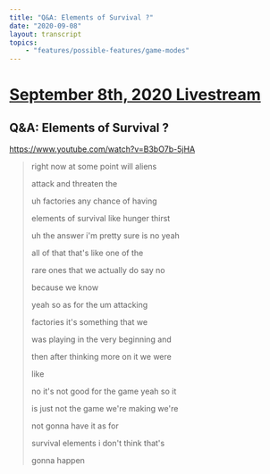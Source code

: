 ```yaml
---
title: "Q&A: Elements of Survival ?"
date: "2020-09-08"
layout: transcript
topics:
    - "features/possible-features/game-modes"
---
```

# [September 8th, 2020 Livestream](../2020-09-08.md)
## Q&A: Elements of Survival ?
https://www.youtube.com/watch?v=B3bO7b-5jHA
> right now at some point will aliens
> 
> attack and threaten the
> 
> uh factories any chance of having
> 
> elements of survival like hunger thirst
> 
> uh the answer i'm pretty sure is no yeah
> 
> all of that that's like one of the
> 
> rare ones that we actually do say no
> 
> because we know
> 
> yeah so as for the um attacking
> 
> factories it's something that we
> 
> was playing in the very beginning and
> 
> then after thinking more on it we were
> 
> like
> 
> no it's not good for the game yeah so it
> 
> is just not the game we're making we're
> 
> not gonna have it as for
> 
> survival elements i don't think that's
> 
> gonna happen
> 
